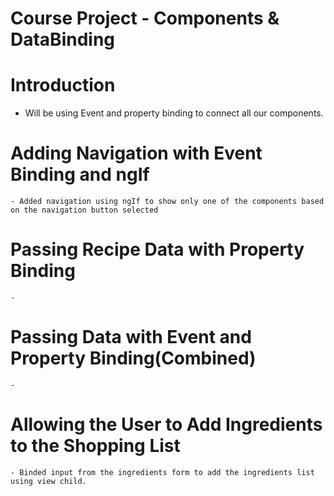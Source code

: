 # Course Project - Components & DataBinding

  # Introduction
   -  Will be using Event and property binding to connect all our components.
  # Adding Navigation with Event Binding and ngIf
    - Added navigation using ngIf to show only one of the components based on the navigation button selected
  # Passing Recipe Data with Property Binding
    - 
  # Passing Data with Event and Property Binding(Combined)
    - 
  # Allowing the User to Add Ingredients to the Shopping List
    - Binded input from the ingredients form to add the ingredients list using view child.